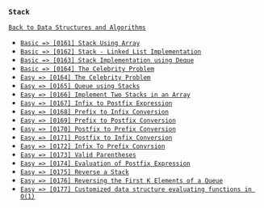 ### `Stack`

[`Back to Data Structures and Algorithms`](../readme.md)

* [`Basic => [0161] Stack Using Array`]()
* [`Basic => [0162] Stack - Linked List Implementation`]()
* [`Basic => [0163] Stack Implementation using Deque`]()
* [`Basic => [0164] The Celebrity Problem`]()
* [`Easy => [0164] The Celebrity Problem`]()
* [`Easy => [0165] Queue using Stacks`]()
* [`Easy => [0166] Implement Two Stacks in an Array`]()
* [`Easy => [0167] Infix to Postfix Expression`]()
* [`Easy => [0168] Prefix to Infix Conversion`]()
* [`Easy => [0169] Prefix to Postfix Conversion`]()
* [`Easy => [0170] Postfix to Prefix Conversion`]()
* [`Easy => [0171] Postfix to Infix Conversion`]()
* [`Easy => [0172] Infix To Prefix Convrsion`]()
* [`Easy => [0173] Valid Parentheses`]()
* [`Easy => [0174] Evaluation of Postfix Expression`]()
* [`Easy => [0175] Reverse a Stack`]()
* [`Easy => [0176] Reversing the First K Elements of a Queue`]()
* [`Easy => [0177] Customized data structure evaluating functions in O(1)`]()
